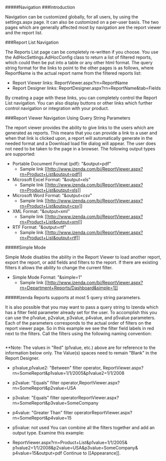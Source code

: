 #####Navigation
###Introduction

Navigation can be customized globally, for all users, by using the settings.aspx page. It can also be customized on a per-user basis. The two pages which are generally affected most by navigation are the report viewer and the report list.

###Report List Navigation

The Reports List page can be completely re-written if you choose. You use the AdHocSettings.AdHocConfig class to return a list of filtered reports, which could then be put into a table or any other html format. The query string format for the links to point to the other pages is as follows, where ReportName is the actual report name from the filtered reports list:

* Report Viewer links: ReportViewer.aspx?rn=ReportName
* Report Designer links: ReportDesigner.aspx?rn=ReportName&tab=Fields 

By creating a page with these links, you can completely control the Report List navigation. You can also display buttons or other links which further control navigation or integration with your product. 

###Report Viewer Navigation Using Query String Parameters

The report viewer provides the ability to give links to the users which are generated as reports. This means that you can provide a link to a user and when that link is clicked upon, a report will automatically generate in the needed format and a Download load file dialog will appear. The user does not need to be taken to the page in a browser. The following output types are supported:

* Portable Document Format (pdf): "&output=pdf"
  * Sample link [[http://www.izenda.com/bi/ReportViewer.aspx?rn=Product+List&output=pdf]]
* Microsoft Excel Format: "&output=xls"
  * Sample link [[http://www.izenda.com/bi/ReportViewer.aspx?rn=Product+List&output=xls]]
* Microsoft Word Format: "&output=csv"
  * Sample link [[http://www.izenda.com/bi/ReportViewer.aspx?rn=Product+List&output=csv]]
* XML Format: "&output=xml"
  * Sample link [[http://www.izenda.com/bi/ReportViewer.aspx?rn=Product+List&output=xml]]
* RTF Format: "&output=rtf"
  * Sample link [[http://www.izenda.com/bi/ReportViewer.aspx?rn=Product+List&output=rtf]]

#####Simple Mode

Simple Mode disables the ability in the Report Viewer to load another report, export the report, or add fields and filters to the report. If there are existing filters it allows the ability to change the current filter.

* Simple Mode Format: "&simple=1"
  * Sample link [[http://www.izenda.com/bi/ReportViewer.aspx?rn=Department+Reports/Dashboard&simple=1]]

#####Izenda Reports supports at most 5 query string parameters.

It is also possible that you may want to pass a query string to Izenda which has a filter field parameter already set for the user. To accomplish this you can use the p1value, p2value, p3value, p4value, and p5value parameters. Each of the parameters corresponds to the actual order of filters on the report viewer page. So in this example we see the filter field labels in red next to the filters. Call the filters using the following naming convention:

![]()

**Note: The values in "Red" (p1value, etc.) above are for reference to the information below only. The Value(s) spaces need to remain "Blank" in the Report Designer. 

* p1value,p1value2: "Between" filter operator, ReportViewer.aspx?rn=SomeReport&p1value=1/1/2005&p1value2=1/1/2008
* p2value: "Equals" filter operator,ReportViewer.aspx?rn=SomeReport&p2value=USA
* p3value: "Equals" filter operatorReportViewer.aspx?rn=SomeReport&p3value=SomeCompany
* p4value: "Greater Than" filter operatorReportViewer.aspx?rn=SomeReport&p4value=15
* p5value: not used
You can combine all the filters together and add an output type. Examine this example:

* ReportViewer.aspx?rn=Product+List&p1value=1/1/2005& p1value2=1/1/2008&p2value=USA&p3value=SomeCompany& p4value=15&output=pdf
Continue to [[Appearance]].